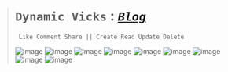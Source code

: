 ># `Dynamic Vicks` : [*`Blog`*](https://dynamicvicksblog.pythonanywhere.com/)
>      Like Comment Share || Create Read Update Delete
>
>![image](https://github.com/user-attachments/assets/1de72c65-ac4c-4530-bbaf-92853b1d19b7)
>![image](https://github.com/user-attachments/assets/d8c99e62-47f3-4399-ab94-39e73a6e468c)
>![image](https://github.com/user-attachments/assets/73c1a3bd-8067-4a60-b6cc-c3c5b1bac74a)
>![image](https://github.com/user-attachments/assets/1991d6c6-e071-4c50-bd44-9f25704558a6)
>![image](https://github.com/user-attachments/assets/17bf5847-cab2-44cb-b6b6-f619649e428d)
>![image](https://github.com/user-attachments/assets/4d176592-6686-4037-a548-ec676d5f8eeb)
>![image](https://github.com/user-attachments/assets/4511c8d9-a9ff-4377-a625-ede5abef0fe9)
>![image](https://github.com/user-attachments/assets/122b78c3-1b43-4753-a013-e84eff5eaf05)
>![image](https://github.com/user-attachments/assets/cf60d1e0-7ffc-43df-9bfb-b81abc3447bf)
